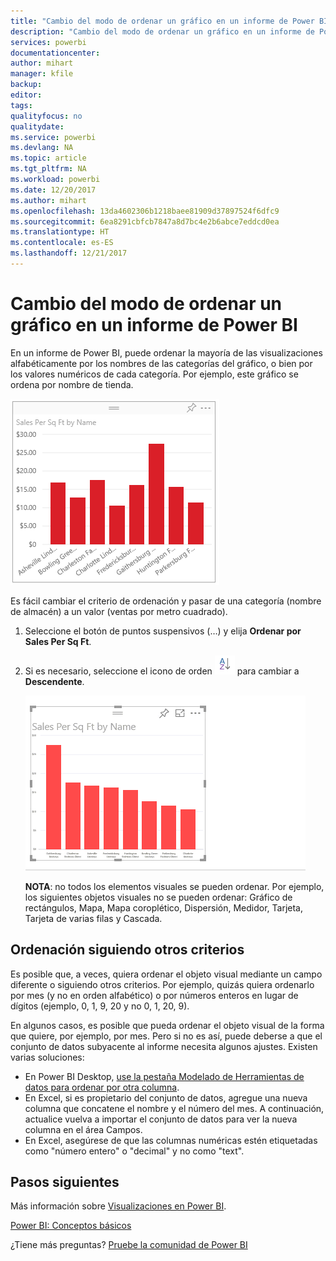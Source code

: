 ```yaml
---
title: "Cambio del modo de ordenar un gráfico en un informe de Power BI"
description: "Cambio del modo de ordenar un gráfico en un informe de Power BI"
services: powerbi
documentationcenter: 
author: mihart
manager: kfile
backup: 
editor: 
tags: 
qualityfocus: no
qualitydate: 
ms.service: powerbi
ms.devlang: NA
ms.topic: article
ms.tgt_pltfrm: NA
ms.workload: powerbi
ms.date: 12/20/2017
ms.author: mihart
ms.openlocfilehash: 13da4602306b1218baee81909d37897524f6dfc9
ms.sourcegitcommit: 6ea8291cbfcb7847a8d7bc4e2b6abce7eddcd0ea
ms.translationtype: HT
ms.contentlocale: es-ES
ms.lasthandoff: 12/21/2017
---
```

# <a name="change-how-a-chart-is-sorted-in-a-power-bi-report"></a>Cambio del modo de ordenar un gráfico en un informe de Power BI
En un informe de Power BI, puede ordenar la mayoría de las visualizaciones alfabéticamente por los nombres de las categorías del gráfico, o bien por los valores numéricos de cada categoría. Por ejemplo, este gráfico se ordena por nombre de tienda.

![](media/power-bi-report-change-sort/pbi_chartsortcategory.png)

Es fácil cambiar el criterio de ordenación y pasar de una categoría (nombre de almacén) a un valor (ventas por metro cuadrado).

1. Seleccione el botón de puntos suspensivos (…) y elija **Ordenar por Sales Per Sq Ft**.
2. Si es necesario, seleccione el icono de orden ![](media/power-bi-report-change-sort/sorticon.png) para cambiar a **Descendente**.
   
   ![](media/power-bi-report-change-sort/sortby.gif)
   
   **NOTA**: no todos los elementos visuales se pueden ordenar.  Por ejemplo, los siguientes objetos visuales no se pueden ordenar: Gráfico de rectángulos, Mapa, Mapa coroplético, Dispersión, Medidor, Tarjeta, Tarjeta de varias filas y Cascada.

## <a name="sorting-using-other-criteria"></a>Ordenación siguiendo otros criterios
Es posible que, a veces, quiera ordenar el objeto visual mediante un campo diferente o siguiendo otros criterios.  Por ejemplo, quizás quiera ordenarlo por mes (y no en orden alfabético) o por números enteros en lugar de dígitos (ejemplo, 0, 1, 9, 20 y no 0, 1, 20, 9).  

En algunos casos, es posible que pueda ordenar el objeto visual de la forma que quiere, por ejemplo, por mes.  Pero si no es así, puede deberse a que el conjunto de datos subyacente al informe necesita algunos ajustes. Existen varias soluciones:

* En Power BI Desktop, [use la pestaña Modelado de Herramientas de datos para ordenar por otra columna](desktop-sort-by-column.md).
* En Excel, si es propietario del conjunto de datos, agregue una nueva columna que concatene el nombre y el número del mes. A continuación, actualice vuelva a importar el conjunto de datos para ver la nueva columna en el área Campos.
* En Excel, asegúrese de que las columnas numéricas estén etiquetadas como "número entero" o "decimal" y no como "text".

## <a name="next-steps"></a>Pasos siguientes
Más información sobre [Visualizaciones en Power BI](power-bi-report-visualizations.md).

[Power BI: Conceptos básicos](service-basic-concepts.md)

¿Tiene más preguntas? [Pruebe la comunidad de Power BI](http://community.powerbi.com/)

